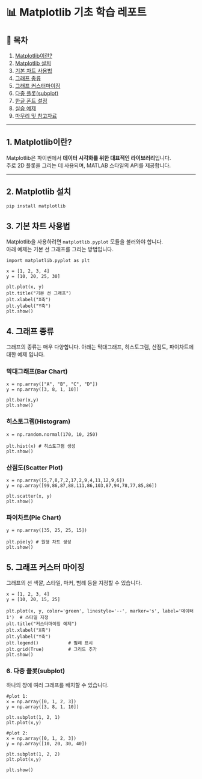# 📊 Matplotlib 기초 학습 레포트

## 🧾 목차
1. [Matplotlib이란?](#1-matplotlib이란)
2. [Matplotlib 설치](#2-matplotlib-설치)
3. [기본 차트 사용법](#3-기본-사용법)
4. [그래프 종류](#4-그래프-종류)
5. [그래프 커스터마이징](#5-그래프-커스터마이징)
6. [다중 플롯(subplot)](#6-다중-플롯subplot)
7. [한글 폰트 설정](#7-한글-폰트-설정)
8. [실습 예제](#8-실습-예제)
9. [마무리 및 참고자료](#9-마무리-및-참고자료)

---

## 1. Matplotlib이란?

Matplotlib은 파이썬에서 **데이터 시각화를 위한 대표적인 라이브러리**입니다.  
주로 2D 플롯을 그리는 데 사용되며, MATLAB 스타일의 API를 제공합니다.

---

## 2. Matplotlib 설치

```bash
pip install matplotlib
```

## 3. 기본 차트 사용법

Matplotlib을 사용하려면 `matplotlib.pyplot` 모듈을 불러와야 합니다.  
아래 예제는 기본 선 그래프를 그리는 방법입니다.
```
import matplotlib.pyplot as plt

x = [1, 2, 3, 4]
y = [10, 20, 25, 30]

plt.plot(x, y)
plt.title("기본 선 그래프")
plt.xlabel("X축")
plt.ylabel("Y축")
plt.show()
```

## 4. 그래프 종류
그래프의 종류는 매우 다양합니다.
아래는 막대그래프, 히스토그램, 산점도, 파이차트에 대한 예제 입니다.
### 막대그래프(Bar Chart)
```
x = np.array(["A", "B", "C", "D"])
y = np.array([3, 8, 1, 10])

plt.bar(x,y)
plt.show()
```
### 히스토그램(Histogram)
```
x = np.random.normal(170, 10, 250)

plt.hist(x) # 히스토그램 생성
plt.show()
```
### 산점도(Scatter Plot)
```
x = np.array([5,7,8,7,2,17,2,9,4,11,12,9,6])
y = np.array([99,86,87,88,111,86,103,87,94,78,77,85,86])

plt.scatter(x, y)
plt.show()
```
### 파이차트(Pie Chart)
```
y = np.array([35, 25, 25, 15])

plt.pie(y) # 원형 차트 생성
plt.show()
```

## 5. 그래프 커스터 마이징
그래프의 선 색깔, 스타일, 마커, 범례 등을 지정할 수 있습니다.
```
x = [1, 2, 3, 4]
y = [10, 20, 15, 25]

plt.plot(x, y, color='green', linestyle='--', marker='s', label='데이터1')  # 스타일 지정
plt.title("커스터마이징 예제")
plt.xlabel("X축")
plt.ylabel("Y축")
plt.legend()           # 범례 표시
plt.grid(True)         # 그리드 추가
plt.show()
```

### 6. 다중 플롯(subplot)
하나의 창에 여러 그래프를 배치할 수 있습니다.
```
#plot 1:
x = np.array([0, 1, 2, 3])
y = np.array([3, 8, 1, 10])

plt.subplot(1, 2, 1)
plt.plot(x,y)

#plot 2:
x = np.array([0, 1, 2, 3])
y = np.array([10, 20, 30, 40])

plt.subplot(1, 2, 2)
plt.plot(x,y)

plt.show()
```
